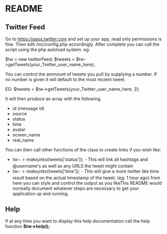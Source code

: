 # README #

## Twitter Feed ##

Go to https://apps.twitter.com and set up your app, read only permissions is fine. Then edit /inc/config.php accordingly. After complete you can call the script using the php auloload system. eg: 

$tw = new twitterFeed;
$tweets = $tw->getTweets(your_Twitter_user_name_here);

You can control the ammount of tweets you pull by supplying a number. If no number is given it will default to the most recient tweet.

EG: $tweets = $tw->getTweets(your_Twitter_user_name_here, 2);

It will then produce an array with the following.

* id (message id)
* source
* status
* time
* avatar
* screen_name
* real_name

You can then call other functions of the class to create links if you wish like:

* $tw->make_links($tweets['status']); - This will link all hashtags and @username's as well as any URLS the tweet might contain
* $tw->make_links($tweets['time']); - This will give a more twitter like time result based on the actual timestamp of the tweet. (eg: 1 hour ago)
from here you can style and control the output as you likeThis README would normally document whatever steps are necessary to get your application up and running.

## Help ##
If at any time you want to display this help documentation call the help function **$tw->help();**